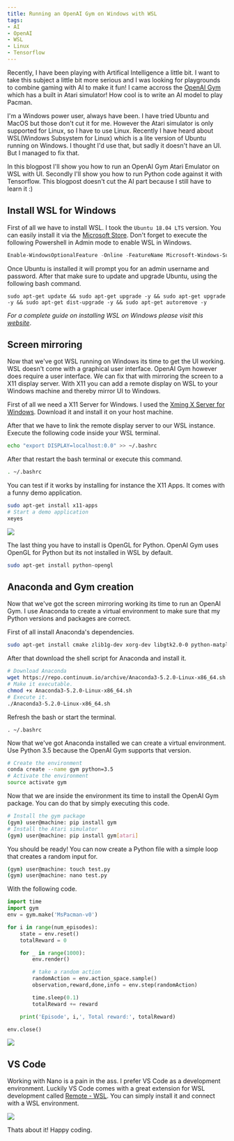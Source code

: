 ```yaml
---
title: Running an OpenAI Gym on Windows with WSL
tags:
- AI
- OpenAI
- WSL
- Linux
- Tensorflow
---
```

Recently, I have been playing with Artifical Intelligence a little bit. I want to take this subject a little bit more serious and I was looking for playgrounds to combine gaming with AI to make it fun! I came accross the [OpenAI Gym](https://github.com/openai/gym) which has a built in Atari simulator! How cool is to write an AI model to play Pacman. 

I'm a Windows power user, always have been. I have tried Ubuntu and MacOS but those don't cut it for me. However the Atari simulator is only supported for Linux, so I have to use Linux. Recently I have heard about WSL(Windows Subsystem for Linux) which is a lite version of Ubuntu running on Windows.  I thought I'd use that, but sadly it doesn't have an UI. But I managed to fix that.

In this blogpost I'll show you how to run an OpenAI Gym Atari Emulator on WSL with UI. Secondly I'll show you how to run Python code against it with Tensorflow. This blogpost doesn't cut the AI part because I still have to learn it :)

## Install WSL for Windows 
First of all we have to install WSL. I took the `Ubuntu 18.04 LTS` version. You can easily install it via the [Microsoft Store](https://www.microsoft.com/en-us/p/ubuntu-1804-lts/9n9tngvndl3q?activetab=pivot:overviewtab). Don't forget to execute the following Powershell in Admin mode to enable WSL in Windows.

```Powershell
Enable-WindowsOptionalFeature -Online -FeatureName Microsoft-Windows-Subsystem-Linux
```

Once Ubuntu is installed it will prompt you for an admin username and password. After that make sure to update and upgrade Ubuntu, using the following bash command. 

```
sudo apt-get update && sudo apt-get upgrade -y && sudo apt-get upgrade -y && sudo apt-get dist-upgrade -y && sudo apt-get autoremove -y
```

*For a complete guide on installing WSL on Windows please visit this [website](https://docs.microsoft.com/en-us/windows/wsl/install-win10)*.

## Screen mirroring
Now that we've got WSL running on Windows its time to get the UI working. WSL doesn't come with a graphical user interface. OpenAI Gym however does require a user interface. We can fix that with mirroring the screen to a X11 display server. With X11 you can add a remote display on WSL to your Windows machine and thereby mirror UI to Windows.

First of all we need a X11 Server for Windows. I used the [Xming X Server for Windows](https://sourceforge.net/projects/xming/). Download it and install it on your host machine.

After that we have to link the remote display server to our WSL instance. Execute the following code inside your WSL terminal.

```bash
echo "export DISPLAY=localhost:0.0" >> ~/.bashrc
```
After that restart the bash terminal or execute this command.

```bash
. ~/.bashrc
```

You can test if it works by installing for instance the X11 Apps. It comes with a funny demo application. 

```bash
sudo apt-get install x11-apps
# Start a demo application
xeyes
```

<img src="/images/wsl/xeyes.png" />

The last thing you have to install is OpenGL for Python. OpenAI Gym uses OpenGL for Python but its not installed in WSL by default.

```bash
sudo apt-get install python-opengl
```

## Anaconda and Gym creation
Now that we've got the screen mirroring working its time to run an OpenAI Gym. I use Anaconda to create a virtual environment to make sure that my Python versions and packages are correct.

First of all install Anaconda's dependencies.

```bash
sudo apt-get install cmake zlib1g-dev xorg-dev libgtk2.0-0 python-matplotlib swig python-opengl xvfb
```
After that download the shell script for Anaconda and install it.

```bash
# Download Anaconda
wget https://repo.continuum.io/archive/Anaconda3-5.2.0-Linux-x86_64.sh
# Make it executable.
chmod +x Anaconda3-5.2.0-Linux-x86_64.sh
# Execute it.
./Anaconda3-5.2.0-Linux-x86_64.sh
```
Refresh the bash or start the terminal.

```
. ~/.bashrc
```

Now that we've got Anaconda installed we can create a virtual environment. Use Python 3.5 because the OpenAI Gym supports that version.

```bash
# Create the environment
conda create --name gym python=3.5
# Activate the environment
source activate gym
```

Now that we are inside the environment its time to install the OpenAI Gym package. You can do that by simply executing this code.

```bash
# Install the gym package
(gym) user@machine: pip install gym
# Install the Atari simulator
(gym) user@machine: pip install gym[atari]

```

You should be ready! You can now create a Python file with a simple loop that creates a random input for.
```bash
(gym) user@machine: touch test.py
(gym) user@machine: nano test.py
```

With the following code.
```python
import time
import gym
env = gym.make('MsPacman-v0')

for i in range(num_episodes):
    state = env.reset()
    totalReward = 0

    for _ in range(1000):
        env.render()

        # take a random action
        randomAction = env.action_space.sample()
        observation,reward,done,info = env.step(randomAction) 

        time.sleep(0.1)
        totalReward += reward

    print('Episode', i,', Total reward:', totalReward)

env.close()

```
<img src="images/wsl/pacman.png" />

## VS Code
Working with Nano is a pain in the ass. I prefer VS Code as a development environment. Luckily VS Code comes with a great extension for WSL development called [Remote - WSL](https://marketplace.visualstudio.com/items?itemName=ms-vscode-remote.remote-wsl). You can simply install it and connect with a WSL environment.

<img src="images/wsl/wsl connected.png" />

Thats about it! Happy coding.